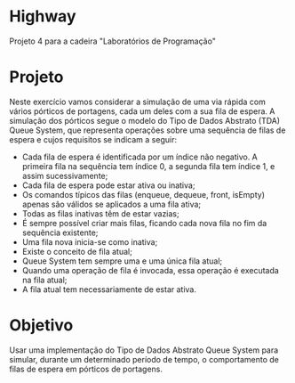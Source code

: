 # Highway
Projeto 4 para a cadeira "Laboratórios de Programação"
# Projeto
Neste exercício vamos considerar a simulação de uma via rápida com vários pórticos de
portagens, cada um deles com a sua fila de espera.
A simulação dos pórticos segue o modelo do Tipo de Dados Abstrato (TDA) Queue System,
que representa operações sobre uma sequência de filas de espera e cujos requisitos se
indicam a seguir:

- Cada fila de espera é identificada por um índice não negativo. A primeira fila na
sequência tem índice 0, a segunda fila tem índice 1, e assim sucessivamente;
- Cada fila de espera pode estar ativa ou inativa;
- Os comandos típicos das filas (enqueue, dequeue, front, isEmpty) apenas são
válidos se aplicados a uma fila ativa;
- Todas as filas inativas têm de estar vazias;
- É sempre possível criar mais filas, ficando cada nova fila no fim da sequência
existente;
- Uma fila nova inicia-se como inativa;
- Existe o conceito de fila atual;
- Queue System tem sempre uma e uma única fila atual;
- Quando uma operação de fila é invocada, essa operação é executada na fila atual;
- A fila atual tem necessariamente de estar ativa.
# Objetivo
Usar uma implementação do Tipo de Dados Abstrato Queue System para simular, durante
um determinado período de tempo, o comportamento de filas de espera em pórticos de
portagens.
